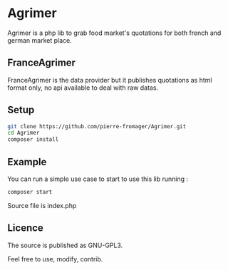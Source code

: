 # Agrimer

Agrimer is a php lib to grab food market's quotations for both french and german market place.

## FranceAgrimer

FranceAgrimer is the data provider but it publishes quotations as html format only, no api available to deal with raw datas.

## Setup

```bash
git clone https://github.com/pierre-fromager/Agrimer.git
cd Agrimer
composer install
```

## Example

You can run a simple use case to start to use this lib running :

```bash
composer start
```

Source file is index.php

## Licence

The source is published as GNU-GPL3.

Feel free to use, modify, contrib.

